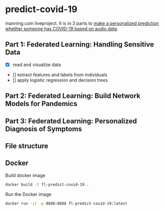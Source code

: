 # predict-covid-19
manning.com liveproject. It is in 3 parts to [make a personalized prediction whether someone has COVID-19 based on audio data](https://www.manning.com/liveproject/handling-sensitive-data).

## Part 1: Federated Learning: Handling Sensitive Data  

* [x] read and visualize data   
* [] extract features and labels from individuals  
* [] apply logistic regression and decision trees

## Part 2: Federated Learning: Build Network Models for Pandemics  


## Part 3: Federated Learning: Personalized Diagnosis of Symptoms   

## File structure

## Docker    
Build docker image   
```bash
docker build -t fl-predict-covid-19 .
```
Run the Docker image   
```bash
docker run -it -p 8888:8888 fl-predict-covid-19:latest
```
